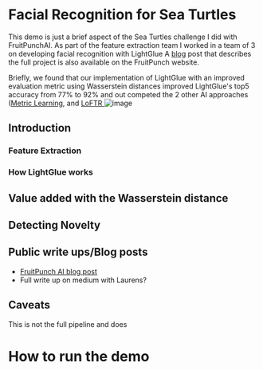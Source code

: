# Facial Recognition for Sea Turtles
This demo is just a brief aspect of the Sea Turtles challenge I did with FruitPunchAI. As part of the feature extraction team I worked in a team of 3 on developing facial recognition with LightGlue
A [blog](https://www.fruitpunch.ai/blog/tracking-turtles-how-ai-helps-conservationists-to-re-identify-sea-turtles) post that describes the full project is also available on the FruitPunch website.

Briefly, we found that our implementation of LightGlue with an improved evaluation metric using Wasserstein distances improved LightGlue's top5 accuracy from 77% to 92% and out competed the 2 other AI approaches ([Metric Learning](https://towardsdatascience.com/metric-learning-tips-n-tricks-2e4cfee6b75b), and [LoFTR ](https://zju3dv.github.io/loftr/)
![image](https://github.com/mleiwe/DataSciencePortfolio/assets/29621219/f0d8a64a-e298-451c-b1d5-bb0776a76d4f)


## Introduction
### Feature Extraction
### How LightGlue works

## Value added with the Wasserstein distance

## Detecting Novelty


## Public write ups/Blog posts
* [FruitPunch AI blog post](https://www.fruitpunch.ai/blog/tracking-turtles-how-ai-helps-conservationists-to-re-identify-sea-turtles)
* Full write up on medium with Laurens?

## Caveats
This is not the full pipeline and does

# How to run the demo
